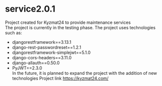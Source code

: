 # service2.0.1
Project created for Kyzmat24 to provide maintenance services \
The project is currently in the testing phase. The project uses technologies such as:
- djangorestframework==3.13.1
- django-rest-passwordreset==1.2.1
- djangorestframework-simplejwt==5.1.0
- django-cors-headers==3.11.0
- django-allauth==0.50.0
- PyJWT==2.3.0
\
In the future, it is planned to expand the project with the addition of new technologies
Project link https://kyzmat24.com/
